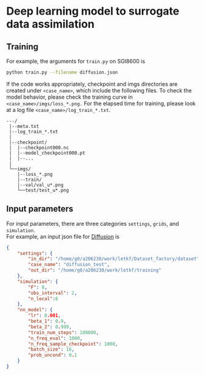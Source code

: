 # Deep learning model to surrogate data assimilation

## Training
For example, the arguments for `train.py` on SGI8600 is
```bash
python train.py --filename diffusion.json
```

If the code works appropriately, checkpoint and imgs directories are created under `<case_name>`, which include the following files. To check the model behavior, please check the training curve in `<case_name>/imgs/loss_*.png.` For the elapsed time for training, please look at a log file `<case_name>/log_train_*.txt`.

```
---/
 |--meta.txt
 |--log_train_*.txt
 |
 |--checkpoint/
 |  |--checkpoint000.nc
 |  |--model_checkpoint000.pt
 |  |--...
 |
 └──imgs/
    |--loss_*.png 
    |--train/
    |--val/val_u*.png
    └──test/test_u*.png
```

## Input parameters
For input parameters, there are three categories `settings`, `grids`, and `simulation`.  
For example, an input json file for [Diffusion](../cases/model/diffusion_obs2.json) is

```json
{
    "settings": {
        "in_dir": "/home/g0/a206230/work/letkf/Dataset_factory/dataset",
        "case_name": "diffusion_test",
        "out_dir": "/home/g0/a206230/work/letkf/training"
    },
    "simulation": {
        "F": 8,
        "obs_interval": 2,
        "n_local":6
    },
    "nn_model": {
        "lr": 0.001,
        "beta_1": 0.9,
        "beta_2": 0.999,
        "train_num_steps": 100000,
        "n_freq_eval": 1000,
        "n_freq_sample_checkpoint": 1000,
        "batch_size": 16,
        "prob_uncond": 0.1
    }
}
```
